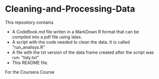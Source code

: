 # Cleaning-and-Processing-Data
This repository contains 
* A CodeBook.md file writen in a MarkDown R format that can be compiled into a pdf file using latex.
* A script with the code needed to clean the data. It is called "run_analisys.R"
* A file with the txt version of the data frame created after the script was run: "tidy.txt"
* This README file.


For the Coursera Course
